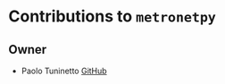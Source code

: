 # Contributions to `metronetpy`

## Owner

-   Paolo Tuninetto [GitHub](https://github.com/tulindo)

